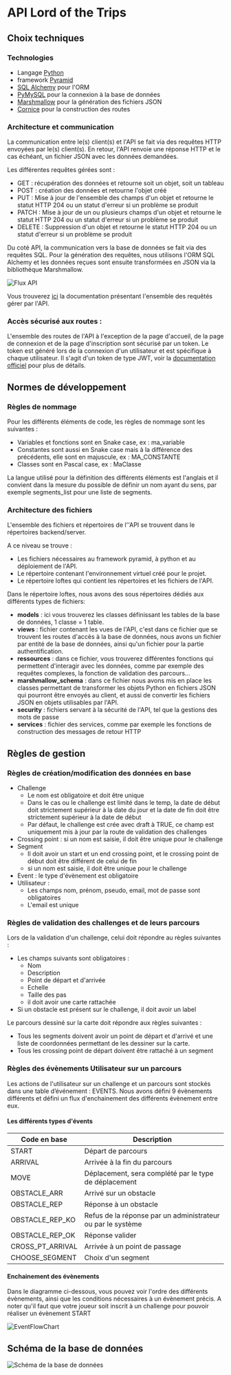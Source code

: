 # API Lord of the Trips

## Choix techniques

### Technologies
- Langage [Python](https://www.python.org/)
- framework [Pyramid](https://trypyramid.com/)
- [SQL Alchemy](https://www.sqlalchemy.org/) pour l'ORM
- [PyMySQL](https://pypi.org/project/PyMySQL/) pour la connexion à la base de données
- [Marshmallow](https://marshmallow.readthedocs.io/en/stable/) pour la génération des fichiers JSON
- [Cornice](https://cornice.readthedocs.io/en/latest/) pour la construction des routes

### Architecture et communication

La communication entre le(s) client(s) et l'API se fait via des requêtes HTTP envoyées par le(s) client(s). En retour, l'API renvoie une réponse HTTP et le cas échéant, un fichier JSON avec les données demandées. 

Les différentes requêtes gérées sont :
 - GET : récupération des données et retourne soit un objet, soit un tableau 
 - POST : création des données et retourne l'objet créé 
 - PUT :   Mise à jour de l'ensemble des champs d'un objet et retourne le statut HTTP 204 ou un statut d'erreur si un problème se produit 
 - PATCH : Mise à jour de un ou plusieurs champs d'un objet et retourne le statut HTTP 204 ou un statut d'erreur si un problème se produit 
 - DELETE : Suppression d'un objet et retourne le statut HTTP 204 ou un statut d'erreur si un problème se produit

Du coté API, la communication vers la base de données se fait via des requêtes SQL. Pour la génération des requêtes, nous utilisons l'ORM SQL Alchemy et les données reçues sont ensuite transformées en JSON via la bibliothéque Marshmallow.

![Flux API](image/DiagrammeFluxAPI.png)

 Vous trouverez [ici](https://hephaistos.nathanaelderousseaux.fr/apidoc/) la documentation présentant l'ensemble des requêtés gérer par l'API.

### Accès sécurisé aux routes :

L'ensemble des routes de l'API à l'exception de la page d'accueil, de la page de connexion et de la page d'inscription sont sécurisé par un token. 
Le token est généré lors de la connexion d'un utilisateur et est spécifique à chaque utilisateur. Il s'agit d'un token de type JWT, voir la [documentation officiel](https://pypi.org/project/pyramid-jwt/) pour plus de détails.

## Normes de développement

### Règles de nommage

Pour les différents éléments de code, les règles de nommage sont les suivantes :
* Variables et fonctions sont en Snake case, ex : ma_variable
* Constantes sont aussi en Snake case mais à la différence des précédents, elle sont en majuscule, ex : MA_CONSTANTE
* Classes sont en Pascal case, ex : MaClasse

La langue utilisé pour la définition des différents éléments est l'anglais et il convient dans la mesure du possible de définir un nom ayant du sens, par exemple segments_list pour une liste de segments.

### Architecture des fichiers

 L'ensemble des fichiers et répertoires de l''API se trouvent dans le répertoires backend/server.

A ce niveau se trouve : 

* Les fichiers nécessaires au framework pyramid, à python et au déploiement de l'API.
* Le répertoire contenant l'environnement virtuel créé pour le projet.
* Le répertoire loftes qui contient les répertoires et les fichiers de l'API.

Dans le répertoire loftes, nous avons des sous répertoires dédiés aux différents types de fichiers:  

* **models** : ici vous trouverez les classes définissant les tables de la base de données, 1 classe = 1 table.
* **views** : fichier contenant les vues de l'API, c'est dans ce fichier que se trouvent les routes d'accès à la base de données, nous avons un fichier par entité de la base de données, ainsi qu'un fichier pour la partie authentification.
* **ressources** : dans ce fichier, vous trouverez différentes fonctions qui permettent d'interagir avec les données, comme par exemple des requêtes complexes, la fonction de validation des parcours...
* **marshmallow_schema** : dans ce fichier nous avons mis en place les classes permettant de transformer les objets Python en fichiers JSON qui pourront être envoyés au client, et aussi de convertir les fichiers JSON en objets utilisables par l'API.
* **security** : fichiers servant à la sécurité de l'API, tel que la gestions des mots de passe
* **services** : fichier des services, comme par exemple les fonctions de construction des messages de retour HTTP

## Règles de gestion

### Règles de création/modification des données en base

 - Challenge
	 - Le nom est obligatoire et doit être unique
	 - Dans le cas ou le challenge est limité dans le temp, la date de début doit strictement supérieur à la date du jour et la date de fin doit être strictement supérieur à la date de début
	 - Par défaut, le challenge est crée avec draft à TRUE, ce champ est uniquement mis à jour par la route de validation des challenges
 - Crossing point : si un nom est saisie, il doit être unique pour le challenge
 - Segment
	 - Il doit avoir un start et un end crossing point, et le crossing point de début doit être différent de celui de fin
	 - si un nom est saisie, il doit être unique pour le challenge
 - Event : le type d'évènement est obligatoire
 - Utilisateur :
	 - Les champs nom, prénom, pseudo, email, mot de passe sont obligatoires 
	 - L'email est unique 
 
### Règles de validation des challenges et de leurs parcours

Lors de la validation d'un challenge, celui doit répondre au règles suivantes :
 - Les champs suivants sont obligatoires :
	 - Nom
	 - Description
	 - Point de départ et d'arrivée
	 - Echelle
	 - Taille des pas
	 - il doit avoir une carte rattachée
- Si un obstacle est présent sur le challenge, il doit avoir un label 

Le parcours dessiné sur la carte doit répondre aux règles suivantes :

 - Tous les segments doivent avoir un point de départ et d'arrivé et une liste de coordonnées permettant de les dessiner sur la carte. 
 - Tous les crossing point de départ doivent être rattaché à un segment

### Règles des évènements Utilisateur sur un parcours

Les actions de l'utilisateur sur un challenge et un parcours sont stockés dans une table d’événement : EVENTS. Nous avons défini 9 évènements différents et défini un flux d'enchainement des différents évènement entre eux.

#### Les différents types d'évents

| Code en base| Description|
| ------ | ------ |
| START| Départ de parcours|
| ARRIVAL| Arrivée à la fin du parcours|
| MOVE| Déplacement, sera complété par le type de déplacement |
| OBSTACLE_ARR | Arrivé sur un obstacle|
| OBSTACLE_REP | Réponse à un obstacle |
| OBSTACLE_REP_KO | Refus de la réponse par un administrateur ou par le système|
| OBSTACLE_REP_OK| Réponse valider |
| CROSS_PT_ARRIVAL | Arrivée à un point de passage|
| CHOOSE_SEGMENT| Choix d'un segment |

#### Enchainement des évènements

Dans le diagramme ci-dessous, vous pouvez voir l'ordre des différents évènements, ainsi que les conditions nécessaires à un évènement précis. A noter qu'il faut que votre joueur soit inscrit à un challenge pour pouvoir réaliser un évènement START  

![EventFlowChart](image/EventFlowChart.jpg)

## Schéma de la base de données

![Schéma de la base de données](image/TheLordofTrip_DBDiagram.drawioV3.jpg)
